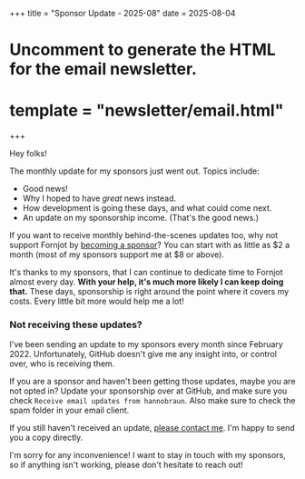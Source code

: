 +++
title = "Sponsor Update - 2025-08"
date = 2025-08-04

# Uncomment to generate the HTML for the email newsletter.
# template = "newsletter/email.html"
+++

Hey folks!

The monthly update for my sponsors just went out. Topics include:

- Good news!
- Why I hoped to have _great_ news instead.
- How development is going these days, and what could come next.
- An update on my sponsorship income. (That's the good news.)

If you want to receive monthly behind-the-scenes updates too, why not support
Fornjot by [becoming a sponsor](https://github.com/sponsors/hannobraun)? You can
start with as little as $2 a month (most of my sponsors support me at $8 or above).

It's thanks to my sponsors, that I can continue to dedicate time to Fornjot almost every day. **With your help, it's much more likely I can keep doing that.** These days, sponsorship is right around the point where it covers my costs. Every little bit more would help me a lot!


### Not receiving these updates?

I've been sending an update to my sponsors every month since February 2022.
Unfortunately, GitHub doesn't give me any insight into, or control over, who is receiving them.

If you are a sponsor and haven't been getting those updates, maybe you are not opted
in? Update your sponsorship over at GitHub, and make sure you check
`Receive email updates from hannobraun`. Also make sure to check the spam folder
in your email client.

If you still haven't received an update,
[please contact me](mailto:hello@hannobraun.com). I'm happy to send you a copy
directly.

I'm sorry for any inconvenience! I want to stay in touch with my sponsors, so if
anything isn't working, please don't hesitate to reach out!
